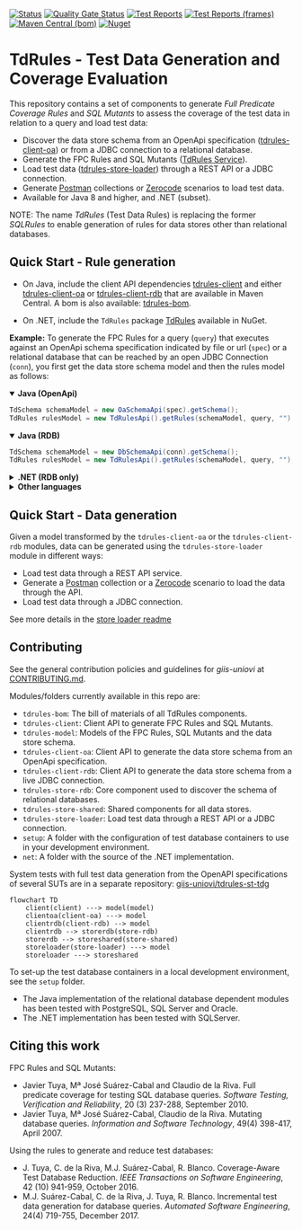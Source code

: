 [![Status](https://github.com/giis-uniovi/tdrules/actions/workflows/test.yml/badge.svg)](https://github.com/giis-uniovi/tdrules/actions)
[![Quality Gate Status](https://sonarcloud.io/api/project_badges/measure?project=my%3Atdrules&metric=alert_status)](https://sonarcloud.io/summary/new_code?id=my%3Atdrules)
[![Test Reports](https://img.shields.io/badge/%20-Test_Reports-orange)](https://giis-uniovi.github.io/tdrules/junit-noframes/junit-noframes.html)
[![Test Reports (frames)](https://img.shields.io/badge/%20-Test_Reports_(frames)-orange)](https://giis-uniovi.github.io/tdrules/junit-frames/index.html)
[![Maven Central (bom)](https://img.shields.io/maven-central/v/io.github.giis-uniovi/tdrules-bom)](https://central.sonatype.com/search?q=tdrules*&namespace=io.github.giis-uniovi&sort=name)
[![Nuget](https://img.shields.io/nuget/v/TdRules)](https://www.nuget.org/packages/TdRules/)

# TdRules - Test Data Generation and Coverage Evaluation

This repository contains a set of components to generate *Full Predicate Coverage Rules* and *SQL Mutants*
to assess the coverage of the test data in relation to a query and load test data:

- Discover the data store schema from an OpenApi specification ([tdrules-client-oa](tdrules-client-oa/README.md))
  or from a JDBC connection to a relational database.
- Generate the FPC Rules and SQL Mutants ([TdRules Service](https://in2test.lsi.uniovi.es/tdrules/)).
- Load test data ([tdrules-store-loader](tdrules-store-loader/README.md)) through a REST API or a JDBC connection.
- Generate [Postman](https://www.postman.com) collections or [Zerocode](https://github.com/authorjapps/zerocode) scenarios to load test data.
- Available for Java 8 and higher, and .NET (subset).

NOTE: The name *TdRules* (Test Data Rules) is replacing the former *SQLRules* 
to enable generation of rules for data stores other than relational databases.

## Quick Start - Rule generation

- On Java, include the client API dependencies
[tdrules-client](https://central.sonatype.com/artifact/io.github.giis-uniovi/tdrules-client)
and either 
[tdrules-client-oa](https://central.sonatype.com/artifact/io.github.giis-uniovi/tdrules-client-oa)
or
[tdrules-client-rdb](https://central.sonatype.com/artifact/io.github.giis-uniovi/tdrules-client-rdb)
that are available in Maven Central.
A bom is also available:
[tdrules-bom](https://central.sonatype.com/artifact/io.github.giis-uniovi/tdrules-bom).

- On .NET, include the `TdRules` package
[TdRules](https://www.nuget.org/packages/TdRules/)
available in NuGet.

**Example:** To generate the FPC Rules for a query (`query`)
that executes against 
an OpenApi schema specification indicated by file or url (`spec`)
or a relational database that can be reached by an open JDBC Connection (`conn`),
you first get the data store schema model and then the rules model as follows:

<details open><summary><strong>Java (OpenApi)</strong></summary>

```Java
TdSchema schemaModel = new OaSchemaApi(spec).getSchema();
TdRules rulesModel = new TdRulesApi().getRules(schemaModel, query, "");
```

</details>

<details open><summary><strong>Java (RDB)</strong></summary>

```Java
TdSchema schemaModel = new DbSchemaApi(conn).getSchema();
TdRules rulesModel = new TdRulesApi().getRules(schemaModel, query, "");
```

</details>

<details><summary><strong>.NET (RDB only)</strong></summary>

```C#
TdSchema schemaModel = new DbSchemaApi(conn).GetSchema();
TdRules rulesModel = new TdRulesApi().GetRules(schemaModel, query, "");
```

</details>

<details><summary><strong>Other languages</strong></summary>

You still can generate the API client to get the rules from other languages using the
[Open API Generator](https://github.com/OpenAPITools/openapi-generator).
The API description of TdRules can be 
[found online here](https://in2test.lsi.uniovi.es/tdrules/api/v4/swagger-ui/index.html).

</details>

## Quick Start - Data generation

Given a model transformed by the `tdrules-client-oa` or the `tdrules-client-rdb` modules,
data can be generated using the `tdrules-store-loader` module in different ways:
- Load test data through a REST API service.
- Generate a [Postman](https://www.postman.com) collection 
  or a [Zerocode](https://github.com/authorjapps/zerocode) scenario to load the data through the API.
- Load test data through a JDBC connection.

See more details in the [store loader readme](tdrules-store-loader/README.md)

## Contributing

See the general contribution policies and guidelines for *giis-uniovi* at 
[CONTRIBUTING.md](https://github.com/giis-uniovi/.github/blob/main/profile/CONTRIBUTING.md).

Modules/folders currently available in this repo are:

- `tdrules-bom`: The bill of materials of all TdRules components.
- `tdrules-client`: Client API to generate FPC Rules and SQL Mutants.
- `tdrules-model`: Models of the FPC Rules, SQL Mutants and the data store schema.
- `tdrules-client-oa`: Client API to generate the data store schema from an OpenApi specification.
- `tdrules-client-rdb`: Client API to generate the data store schema from a live JDBC connection.
- `tdrules-store-rdb`: Core component used to discover the schema of relational databases.
- `tdrules-store-shared`: Shared components for all data stores.
- `tdrules-store-loader`: Load test data through a REST API or a JDBC connection.
- `setup`: A folder with the configuration of test database containers to use in your development environment.
- `net`: A folder with the source of the .NET implementation.

System tests with full test data generation from the OpenAPI specifications of several SUTs are in a separate repository: [giis-uniovi/tdrules-st-tdg](https://github.com/giis-uniovi/tdrules-st-tdg)

```mermaid
flowchart TD
    client(client) ---> model(model)
    clientoa(client-oa) ---> model
    clientrdb(client-rdb) --> model
    clientrdb --> storerdb(store-rdb)
    storerdb --> storeshared(store-shared)
    storeloader(store-loader) ---> model
    storeloader ---> storeshared
```

To set-up the test database containers in a local development environment, see the `setup` folder.
- The Java implementation of the relational database dependent modules has been tested with PostgreSQL, SQL Server and Oracle.
- The .NET implementation has been tested with SQLServer.

## Citing this work

FPC Rules and SQL Mutants:
- Javier Tuya, Mª José Suárez-Cabal and Claudio de la Riva. Full predicate coverage for testing SQL database queries. *Software Testing, Verification and Reliability*, 20 (3) 237-288, September 2010.
- Javier Tuya, Mª José Suárez-Cabal, Claudio de la Riva. Mutating database queries. *Information and Software Technology*, 49(4) 398-417, April 2007.

Using the rules to generate and reduce test databases:
- J. Tuya, C. de la Riva, M.J. Suárez-Cabal, R. Blanco. Coverage-Aware Test Database Reduction. *IEEE Transactions on Software Engineering*, 42 (10) 941-959, October 2016.
- M.J. Suárez-Cabal, C. de la Riva, J. Tuya, R. Blanco. Incremental test data generation for database queries. *Automated Software Engineering*, 24(4) 719-755, December 2017.